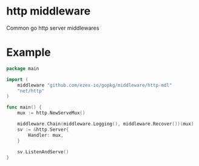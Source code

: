 # http middleware
Common go http server middlewares

# Example

```go
package main

import (
	middleware "github.com/ezex-io/gopkg/middleware/http-mdl"
	"net/http"
)

func main() {
	mux := http.NewServeMux()

	middleware.Chain(middleware.Logging(), middleware.Recover())(mux)
	sv := &http.Server{
		Handler: mux,
    }
	
	sv.ListenAndServe()
}
```